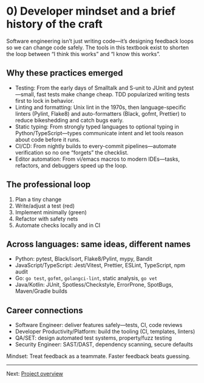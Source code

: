 # 0) Developer mindset and a brief history of the craft

Software engineering isn’t just writing code—it’s designing feedback loops so we can change code safely. The tools in this textbook exist to shorten the loop between “I think this works” and “I know this works”.

## Why these practices emerged
- Testing: From the early days of Smalltalk and S-unit to JUnit and pytest—small, fast tests make change cheap. TDD popularized writing tests first to lock in behavior.
- Linting and formatting: Unix lint in the 1970s, then language-specific linters (Pylint, Flake8) and auto-formatters (Black, gofmt, Prettier) to reduce bikeshedding and catch bugs early.
- Static typing: From strongly typed languages to optional typing in Python/TypeScript—types communicate intent and let tools reason about code before it runs.
- CI/CD: From nightly builds to every-commit pipelines—automate verification so no one “forgets” the checklist.
- Editor automation: From vi/emacs macros to modern IDEs—tasks, refactors, and debuggers speed up the loop.

## The professional loop
1) Plan a tiny change
2) Write/adjust a test (red)
3) Implement minimally (green)
4) Refactor with safety nets
5) Automate checks locally and in CI

## Across languages: same ideas, different names
- Python: pytest, Black/isort, Flake8/Pylint, mypy, Bandit
- JavaScript/TypeScript: Jest/Vitest, Prettier, ESLint, TypeScript, npm audit
- Go: `go test`, `gofmt`, `golangci-lint`, static analysis, `go vet`
- Java/Kotlin: JUnit, Spotless/Checkstyle, ErrorProne, SpotBugs, Maven/Gradle builds

## Career connections
- Software Engineer: deliver features safely—tests, CI, code reviews
- Developer Productivity/Platform: build the tooling (CI, templates, linters)
- QA/SET: design automated test systems, property/fuzz testing
- Security Engineer: SAST/DAST, dependency scanning, secure defaults

Mindset: Treat feedback as a teammate. Faster feedback beats guessing.

---

Next: [Project overview](./01-overview.md)
